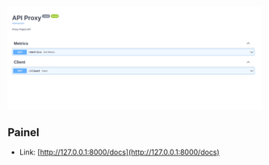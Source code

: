 ![](image_swagger.png)

## Painel

- Link: [http://127.0.0.1:8000/docs](http://127.0.0.1:8000/docs)
